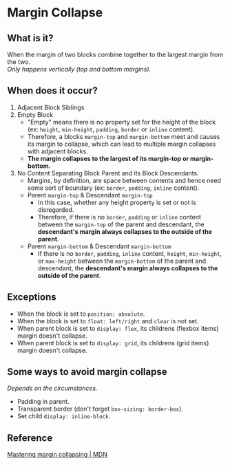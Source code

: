 # Margin Collapse

## What is it?
When the margin of two blocks combine together to the largest margin from the two.  
*Only happens vertically (top and bottom margins).*

## When does it occur?
1. Adjacent Block Siblings
2. Empty Block
    - "Empty" means there is no property set for the height of the block (ex: `height`, `min-height`, `padding`, `border` or `inline` content).
    - Therefore, a blocks `margin-top` and `margin-bottom` meet and causes its margin to collapse, which can lead to multiple margin collapses with adjacent blocks.
    - **The margin collapses to the largest of its margin-top or margin-bottom.**
3. No Content Separating Block Parent and its Block Descendants.
    - Margins, by definition, are space between contents and hence need some sort of boundary (ex: `border`, `padding`, `inline` content).
    - Parent `margin-top` & Descendant `margin-top`
      - In this case, whether any height property is set or not is disregarded.
      - Therefore, if there is no `border`, `padding` or `inline` content between the `margin-top` of the parent and descendant, the **descendant's margin always collapses to the outside of the parent**. 
    - Parent `margin-bottom` & Descendant `margin-bottom`
      - If there is no `border`, `padding`, `inline` content, `height`, `min-height`, or `max-height` between the `margin-bottom` of the parent and descendant, the **descendant's margin always collapses to the outside of the parent**. 

## Exceptions
- When the block is set to `position: absolute`.
- When the block is set to `float: left/right` and `clear` is not set.
- When parent block is set to `display: flex`, its childrens (flexbox items) margin doesn't collapse.
- When parent block is set to `display: grid`, its childrens (grid items) margin doesn't collapse.

## Some ways to avoid margin collapse
*Depends on the circumstances.*
- Padding in parent.
- Transparent border (don't forget `box-sizing: border-box`).
- Set child `display: inline-block`.

## Reference
[Mastering margin collapsing | MDN](https://developer.mozilla.org/en-US/docs/Web/CSS/CSS_Box_Model/Mastering_margin_collapsing)
